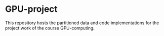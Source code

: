 # GPU-project

This repository hosts the partitioned data and code implementations for the project work of the course GPU-computing.
